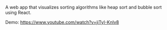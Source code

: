 A web app that visualizes sorting algorithms like heap sort and bubble sort using React.

Demo: https://www.youtube.com/watch?v=jiTyI-Knlv8
